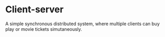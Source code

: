 # Client-server
A simple synchronous distributed system, where multiple clients can buy play or movie tickets simutaneously.
